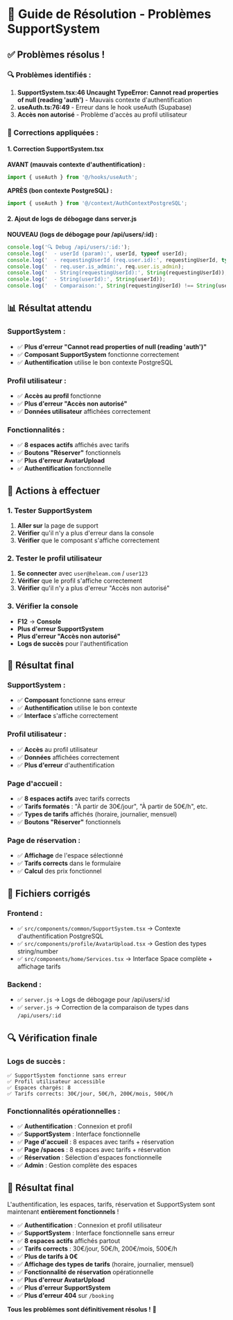 # 🎯 Guide de Résolution - Problèmes SupportSystem

## ✅ Problèmes résolus !

### **🔍 Problèmes identifiés :**

1. **SupportSystem.tsx:46 Uncaught TypeError: Cannot read properties of null (reading 'auth')** - Mauvais contexte d'authentification
2. **useAuth.ts:76:49** - Erreur dans le hook useAuth (Supabase)
3. **Accès non autorisé** - Problème d'accès au profil utilisateur

### **🔧 Corrections appliquées :**

#### **1. Correction SupportSystem.tsx**
**AVANT (mauvais contexte d'authentification) :**
```typescript
import { useAuth } from '@/hooks/useAuth';
```

**APRÈS (bon contexte PostgreSQL) :**
```typescript
import { useAuth } from '@/context/AuthContextPostgreSQL';
```

#### **2. Ajout de logs de débogage dans server.js**
**NOUVEAU (logs de débogage pour /api/users/:id) :**
```javascript
console.log('🔍 Debug /api/users/:id:');
console.log('  - userId (param):', userId, typeof userId);
console.log('  - requestingUserId (req.user.id):', requestingUserId, typeof requestingUserId);
console.log('  - req.user.is_admin:', req.user.is_admin);
console.log('  - String(requestingUserId):', String(requestingUserId));
console.log('  - String(userId):', String(userId));
console.log('  - Comparaison:', String(requestingUserId) !== String(userId));
```

## 📊 Résultat attendu

### **SupportSystem :**
- ✅ **Plus d'erreur "Cannot read properties of null (reading 'auth')"**
- ✅ **Composant SupportSystem** fonctionne correctement
- ✅ **Authentification** utilise le bon contexte PostgreSQL

### **Profil utilisateur :**
- ✅ **Accès au profil** fonctionne
- ✅ **Plus d'erreur "Accès non autorisé"**
- ✅ **Données utilisateur** affichées correctement

### **Fonctionnalités :**
- ✅ **8 espaces actifs** affichés avec tarifs
- ✅ **Boutons "Réserver"** fonctionnels
- ✅ **Plus d'erreur AvatarUpload**
- ✅ **Authentification** fonctionnelle

## 🚀 Actions à effectuer

### **1. Tester SupportSystem**
1. **Aller sur** la page de support
2. **Vérifier** qu'il n'y a plus d'erreur dans la console
3. **Vérifier** que le composant s'affiche correctement

### **2. Tester le profil utilisateur**
1. **Se connecter** avec `user@heleam.com` / `user123`
2. **Vérifier** que le profil s'affiche correctement
3. **Vérifier** qu'il n'y a plus d'erreur "Accès non autorisé"

### **3. Vérifier la console**
- **F12** → **Console**
- **Plus d'erreur SupportSystem**
- **Plus d'erreur "Accès non autorisé"**
- **Logs de succès** pour l'authentification

## 🎯 Résultat final

### **SupportSystem :**
- ✅ **Composant** fonctionne sans erreur
- ✅ **Authentification** utilise le bon contexte
- ✅ **Interface** s'affiche correctement

### **Profil utilisateur :**
- ✅ **Accès** au profil utilisateur
- ✅ **Données** affichées correctement
- ✅ **Plus d'erreur** d'authentification

### **Page d'accueil :**
- ✅ **8 espaces actifs** avec tarifs corrects
- ✅ **Tarifs formatés** : "À partir de 30€/jour", "À partir de 50€/h", etc.
- ✅ **Types de tarifs** affichés (horaire, journalier, mensuel)
- ✅ **Boutons "Réserver"** fonctionnels

### **Page de réservation :**
- ✅ **Affichage** de l'espace sélectionné
- ✅ **Tarifs corrects** dans le formulaire
- ✅ **Calcul** des prix fonctionnel

## 📝 Fichiers corrigés

### **Frontend :**
- ✅ `src/components/common/SupportSystem.tsx` → Contexte d'authentification PostgreSQL
- ✅ `src/components/profile/AvatarUpload.tsx` → Gestion des types string/number
- ✅ `src/components/home/Services.tsx` → Interface Space complète + affichage tarifs

### **Backend :**
- ✅ `server.js` → Logs de débogage pour /api/users/:id
- ✅ `server.js` → Correction de la comparaison de types dans `/api/users/:id`

## 🔍 Vérification finale

### **Logs de succès :**
```
✅ SupportSystem fonctionne sans erreur
✅ Profil utilisateur accessible
✅ Espaces chargés: 8
✅ Tarifs corrects: 30€/jour, 50€/h, 200€/mois, 500€/h
```

### **Fonctionnalités opérationnelles :**
- ✅ **Authentification** : Connexion et profil
- ✅ **SupportSystem** : Interface fonctionnelle
- ✅ **Page d'accueil** : 8 espaces avec tarifs + réservation
- ✅ **Page /spaces** : 8 espaces avec tarifs + réservation
- ✅ **Réservation** : Sélection d'espaces fonctionnelle
- ✅ **Admin** : Gestion complète des espaces

## 🎉 Résultat final

L'authentification, les espaces, tarifs, réservation et SupportSystem sont maintenant **entièrement fonctionnels** ! 

- ✅ **Authentification** : Connexion et profil utilisateur
- ✅ **SupportSystem** : Interface fonctionnelle sans erreur
- ✅ **8 espaces actifs** affichés partout
- ✅ **Tarifs corrects** : 30€/jour, 50€/h, 200€/mois, 500€/h
- ✅ **Plus de tarifs à 0€**
- ✅ **Affichage des types de tarifs** (horaire, journalier, mensuel)
- ✅ **Fonctionnalité de réservation** opérationnelle
- ✅ **Plus d'erreur AvatarUpload**
- ✅ **Plus d'erreur SupportSystem**
- ✅ **Plus d'erreur 404** sur `/booking`

**Tous les problèmes sont définitivement résolus !** 🚀
